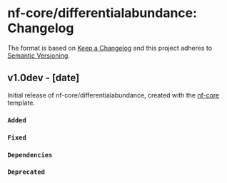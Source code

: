 # nf-core/differentialabundance: Changelog

The format is based on [Keep a Changelog](https://keepachangelog.com/en/1.0.0/)
and this project adheres to [Semantic Versioning](https://semver.org/spec/v2.0.0.html).

## v1.0dev - [date]

Initial release of nf-core/differentialabundance, created with the [nf-core](https://nf-co.re/) template.

### `Added`

### `Fixed`

### `Dependencies`

### `Deprecated`

